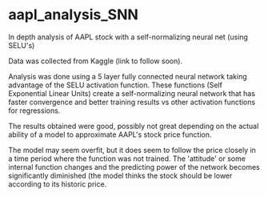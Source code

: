 # aapl_analysis_SNN
In depth analysis of AAPL stock with a self-normalizing neural net (using SELU's)

Data was collected from Kaggle (link to follow soon).

Analysis was done using a 5 layer fully connected neural network taking advantage of the SELU activation function.
These functions (Self Exponential Linear Units) create a self-normalizing neural network that has faster convergence and
better training results vs other activation functions for regressions.

The results obtained were good, possibly not great depending on the actual ability of a model to approximate AAPL's stock 
price function. 

The model may seem overfit, but it does seem to follow the price closely in a time period where the function was not trained.
The 'attitude' or some internal function changes and the predicting power of the network becomes significantly diminished
(the model thinks the stock should be lower according to its historic price.
